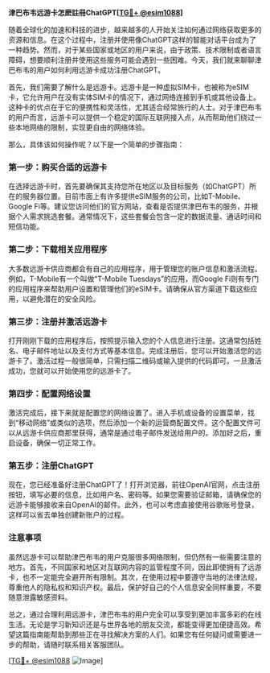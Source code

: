 **津巴布韦远游卡怎麽註冊ChatGPT[[TG💪+ @esim1088](https://t.me/s/esim1088)]**

随着全球化的加速和科技的进步，越来越多的人开始关注如何通过网络获取更多的资源和信息。在这个过程中，注册并使用像ChatGPT这样的智能对话平台成为了一种趋势。然而，对于某些国家或地区的用户来说，由于政策、技术限制或者语言障碍，想要顺利注册并使用这些服务可能会遇到一些困难。今天，我们就来聊聊津巴布韦的用户如何利用远游卡成功注册ChatGPT。

首先，我们需要了解什么是远游卡。远游卡是一种虚拟SIM卡，也被称为eSIM卡，它允许用户在没有实体SIM卡的情况下，通过网络连接到手机或其他设备上。这种卡的优点在于它的便携性和灵活性，尤其适合经常旅行的人士。对于津巴布韦的用户而言，远游卡可以提供一个稳定的国际互联网接入点，从而帮助他们绕过一些本地网络的限制，实现更自由的网络体验。

那么，具体该如何操作呢？以下是一个简单的步骤指南：

### 第一步：购买合适的远游卡

在选择远游卡时，首先要确保其支持您所在地区以及目标服务（如ChatGPT）所在的服务器位置。目前市面上有许多提供eSIM服务的公司，比如T-Mobile、Google Fi等。建议您访问他们的官方网站，查看是否提供津巴布韦的服务，并根据个人需求挑选套餐。通常情况下，这些套餐会包含一定的数据流量、通话时间和短信功能。

### 第二步：下载相关应用程序

大多数远游卡供应商都会有自己的应用程序，用于管理您的账户信息和激活流程。例如，T-Mobile有一个叫做“T-Mobile Tuesdays”的应用，而Google Fi则有专门的应用程序来帮助用户设置和管理他们的eSIM卡。请确保从官方渠道下载这些应用，以避免潜在的安全风险。

### 第三步：注册并激活远游卡

打开刚刚下载的应用程序后，按照提示输入您的个人信息进行注册。这通常包括姓名、电子邮件地址以及支付方式等基本信息。完成注册后，您可以开始激活您的远游卡了。激活过程一般很简单，只需扫描二维码或输入提供的代码即可。一旦激活成功，您就可以开始使用您的远游卡了。

### 第四步：配置网络设置

激活完成后，接下来就是配置您的网络设置了。进入手机或设备的设置菜单，找到“移动网络”或类似的选项，然后添加一个新的运营商配置文件。这个配置文件可以从远游卡供应商那里获得，通常是通过电子邮件发送给用户的。添加好之后，重启设备，确保一切正常工作。

### 第五步：注册ChatGPT

现在，您已经准备好注册ChatGPT了！打开浏览器，前往OpenAI官网，点击注册按钮，填写必要的信息，比如用户名、密码等。如果您需要验证邮箱，请确保您的远游卡能够接收来自OpenAI的邮件。此外，也可以考虑直接使用谷歌账号登录，这样可以省去单独创建新账户的过程。

### 注意事项

虽然远游卡可以帮助津巴布韦的用户克服很多网络限制，但仍然有一些需要注意的地方。首先，不同国家和地区对互联网内容的监管程度不同，因此即使拥有了远游卡，也不一定能完全避开所有限制。其次，在使用过程中要遵守当地的法律法规，尊重他人的隐私权和知识产权。最后，保护好自己的个人信息安全同样重要，不要随意泄露敏感资料。

总之，通过合理利用远游卡，津巴布韦的用户完全可以享受到更加丰富多彩的在线生活。无论是学习新知识还是与世界各地的朋友交流，都能变得更加便捷高效。希望这篇指南能帮助到那些正在寻找解决方案的人们。如果您有任何疑问或需要进一步的帮助，请随时联系相关客服团队。

[[TG💪+ @esim1088](https://t.me/s/esim1088) ![Image](https://i.postimg.cc/4NQfJmqS/Snipaste-2025-05-13-00-14-12.png)]